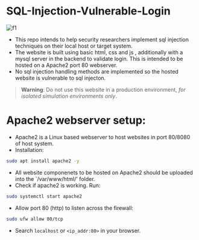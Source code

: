 # SQL-Injection-Vulnerable-Login
![f1](https://user-images.githubusercontent.com/70995581/233904518-8eae5480-3388-43f3-bd9f-0741252dee91.png)
- This repo intends to help security researchers implement sql injection techniques on their local host or target system.
- The website is built using basic html, css and js , additionally with a mysql server in the backend to validate login. This is intended to be hosted on a Apache2 port 80 webserver.
- No sql injection handling methods are implemented so the hosted website is vulnerable to sql injecton.
> **Warning**: Do not use this website in a production environment, *for isolated simulation environments only*.

# Apache2 webserver setup:
- Apache2 is a Linux based webserver to host websites in port 80/8080 of host system.
- Installation: 
```bash
sudo apt install apache2 -y
```
- All website componenets to be hosted on Apache2 should be uploaded into the `/var/www/html/' folder.
- Check if apache2 is working. Run:
```bash
sudo systemctl start apache2
```
- Allow port 80 (http) to listen across the firewall:
```bash
sudo ufw allow 80/tcp
```
- Search `localhost` or `<ip_addr:80>` in your browser.
